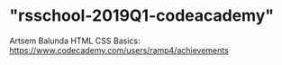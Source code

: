 # "rsschool-2019Q1-codeacademy"

Artsem Balunda
HTML CSS Basics: https://www.codecademy.com/users/ramp4/achievements
